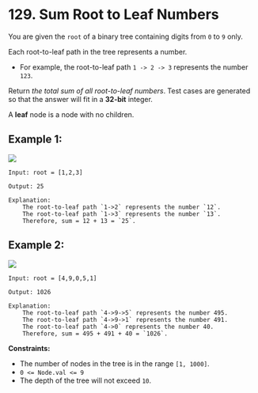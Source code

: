 # 129. Sum Root to Leaf Numbers

You are given the `root` of a binary tree containing digits from `0` to `9` only.

Each root-to-leaf path in the tree represents a number.

*   For example, the root-to-leaf path `1 -> 2 -> 3` represents the number `123`.

Return _the total sum of all root-to-leaf numbers_. Test cases are generated so that the answer will fit in a **32-bit** integer.

A **leaf** node is a node with no children.

## **Example 1:**

![](https://assets.leetcode.com/uploads/2021/02/19/num1tree.jpg)

    Input: root = [1,2,3]

    Output: 25

    Explanation:
        The root-to-leaf path `1->2` represents the number `12`.
        The root-to-leaf path `1->3` represents the number `13`.
        Therefore, sum = 12 + 13 = `25`.

## **Example 2:**

![](https://assets.leetcode.com/uploads/2021/02/19/num2tree.jpg)

    Input: root = [4,9,0,5,1]

    Output: 1026

    Explanation:
        The root-to-leaf path `4->9->5` represents the number 495.
        The root-to-leaf path `4->9->1` represents the number 491.
        The root-to-leaf path `4->0` represents the number 40.
        Therefore, sum = 495 + 491 + 40 = `1026`.

**Constraints:**

*   The number of nodes in the tree is in the range `[1, 1000]`.
*   `0 <= Node.val <= 9`
*   The depth of the tree will not exceed `10`.